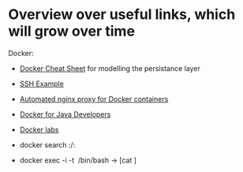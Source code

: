 # Overview over useful links, which will grow over time

Docker:

* [Docker Cheat Sheet](https://github.com/wsargent/docker-cheat-sheet) for modelling the persistance layer
* [SSH Example](https://docs.docker.com/engine/examples/running_ssh_service/)
* [Automated nginx proxy for Docker containers](http://blog.florianlopes.io/host-multiple-websites-on-single-host-docker/)
* [Docker for Java Developers](https://github.com/docker/labs/tree/master/developer-tools/java)
* [Docker labs](https://github.com/docker/labs/tree/master/beginner)

* docker search <repository>:<port>/<library>:<version>
* docker exec -i -t <image> /bin/bash -> [cat <file>]